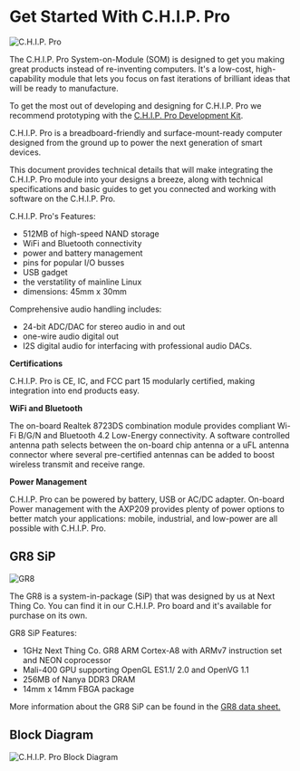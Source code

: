# Get Started With C.H.I.P. Pro

![C.H.I.P. Pro](images/CHIP_ProMain.jpg)

The C.H.I.P. Pro System-on-Module (SOM) is designed to get you making great products instead of re-inventing computers. It's a low-cost, high-capability module that lets you focus on fast iterations of brilliant ideas that will be ready to manufacture.

To get the most out of developing and designing for C.H.I.P. Pro we recommend prototyping with the [C.H.I.P. Pro Development Kit](http://docs.getchip.com/chip_pro_devkit.html). 

C.H.I.P. Pro is a breadboard-friendly and surface-mount-ready computer designed from the ground up to power the next generation of smart devices. 

This document provides technical details that will make integrating the C.H.I.P. Pro module into your designs a breeze, along with technical specifications and basic guides to get you connected and working with software on the C.H.I.P. Pro. 

C.H.I.P. Pro's Features:

* 512MB of high-speed NAND storage
* WiFi and Bluetooth connectivity
* power and battery management
* pins for popular I/O busses
* USB gadget
* the verstatility of mainline Linux 
* dimensions: 45mm x 30mm

Comprehensive audio handling includes:

* 24-bit ADC/DAC for stereo audio in and out
* one-wire audio digital out
* I2S digital audio for interfacing with professional audio DACs.

**Certifications**

C.H.I.P. Pro is CE, IC, and FCC part 15 modularly certified, making integration into end products easy. 

**WiFi and Bluetooth**

The on-board Realtek 8723DS combination module provides compliant Wi-Fi B/G/N and Bluetooth 4.2 Low-Energy connectivity. A software controlled antenna path selects between the on-board chip antenna or a uFL antenna connector where several pre-certified antennas can be added to boost wireless transmit and receive range. 

**Power Management**

C.H.I.P. Pro can be powered by battery, USB or AC/DC adapter. On-board Power management with the AXP209 provides plenty of power options to better match your applications: mobile, industrial, and low-power are all possible with C.H.I.P. Pro. 


## GR8 SiP

![GR8](images/CHIP-Pro-Exploded-View.png)

The GR8 is a system-in-package (SiP) that was designed by us at Next Thing Co. You can find it in our C.H.I.P. Pro board and it's available for purchase on its own.

GR8 SiP Features:

* 1GHz Next Thing Co. GR8 ARM Cortex-A8 with ARMv7 instruction set and NEON coprocessor
* Mali-400 GPU supporting OpenGL ES1.1/ 2.0 and OpenVG 1.1
* 256MB of Nanya DDR3 DRAM
* 14mm x 14mm FBGA package 

More information about the GR8 SiP can be found in the [GR8 data sheet.](https://github.com/NextThingCo/CHIP_Pro-Hardware/raw/master/Datasheets/GR8_Datasheet_v1.0.pdf)

## Block Diagram

![C.H.I.P. Pro Block Diagram](images/block_diagram.jpg)
